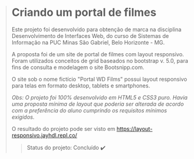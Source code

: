 > # Criando um portal de filmes
>
> Este projeto foi desenvolvido para obtenção de marca na disciplina Desenvolvimento de Interfaces Web, do curso de Sistemas de Informação na PUC Minas São Gabriel, Belo Horizonte - MG. 
>
> A proposta foi de um site de portal de filmes com layout responsivo. Foram utilizados conceitos de grid baseados no bootstrap v. 5.0, para fins de consulta e modelagem o site Bootsnipp.com.
>
> O site sob o nome fictício "Portal WD Films" possui layout responsivo para telas em formato desktop, tablets e smartphones.
>
> _Obs: O projeto foi 100% desenvolvido em HTML5 e CSS3 puro. Havia uma proposta mínima de layout que  poderia ser alterada de acordo com a preferência do aluno cumprindo os requisitos mínimos exigidos._
>
> O resultado do projeto pode ser visto em https://layout-responsivo.jayhdl.repl.co/
>
> > Status do projeto: Concluído ✔️